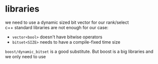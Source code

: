 # libraries
we need to use a dynamic sized bit vector for our rank/select  
c++ standard libraries are not enough for our case:
- `vector<bool>` doesn't have bitwise operators
- `bitset<SIZE>` needs to have a compile-fixed time size

`boost/dynamic_bitset` is a good substitute. But boost is a big libraries and we only need to use 
